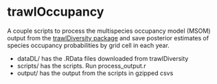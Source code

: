 # trawlOccupancy

A couple scripts to process the multispecies occupancy model (MSOM) output from the [trawlDiversity package](https://github.com/rBatt/trawlDiversity) and save posterior estimates of species occupancy probabilities by grid cell in each year.

* dataDL/ has the .RData files downloaded from trawlDiversity
* scripts/ has the scripts. Run process_output.r
* output/ has the output from the scripts in gzipped csvs